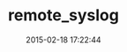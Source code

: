 ---
layout: post
title:  "remote_syslog"
repo:   "papertrail/remote_syslog"
date:   2015-02-18 17:22:44
gemurl: http://github.com/papertrail/remote_syslog
---